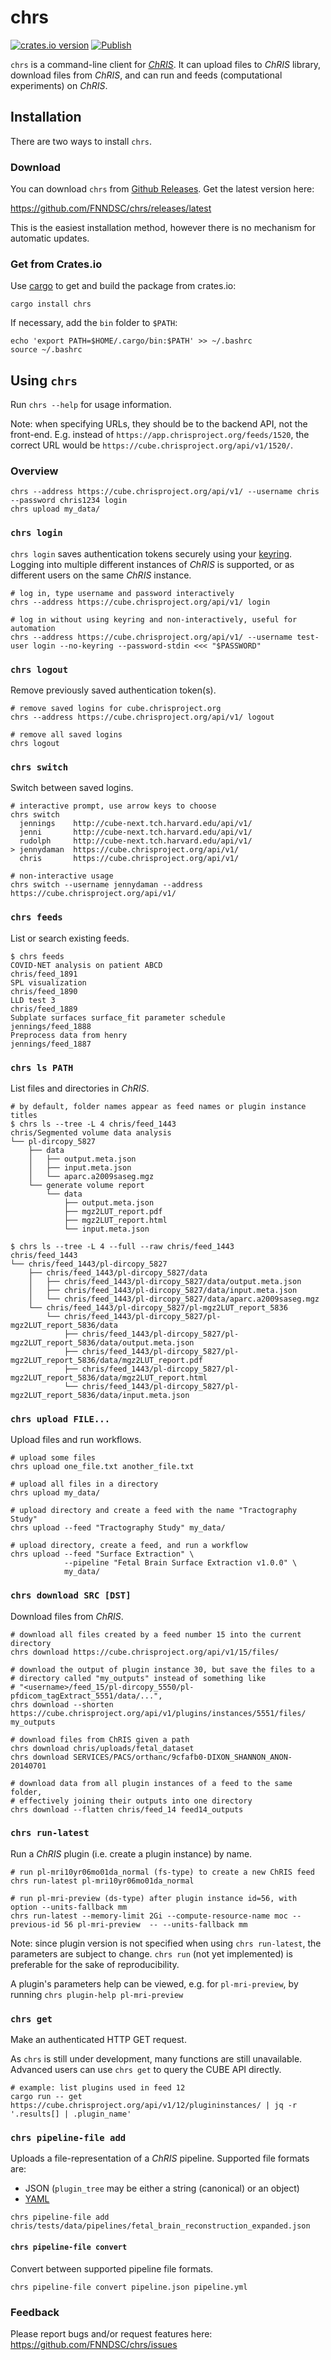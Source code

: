 # chrs

[![crates.io version](https://img.shields.io/crates/v/chrs?label=version)](https://crates.io/crates/chrs)
[![Publish](https://github.com/FNNDSC/chrs/actions/workflows/release.yml/badge.svg)](https://github.com/FNNDSC/chrs/actions/workflows/release.yml)

`chrs` is a command-line client for
[_ChRIS_](https://chrisproject.org).
It can upload files to _ChRIS_ library, download files from _ChRIS_,
and can run and feeds (computational experiments) on _ChRIS_.

## Installation

There are two ways to install `chrs`.

### Download

You can download `chrs` from
[Github Releases](https://github.com/FNNDSC/chrs/releases).
Get the latest version here:

https://github.com/FNNDSC/chrs/releases/latest

This is the easiest installation method, however there is no
mechanism for automatic updates.


### Get from Crates.io

Use [cargo](https://doc.rust-lang.org/cargo/) to get and build the
package from crates.io:

```shell
cargo install chrs
```

If necessary, add the `bin` folder to `$PATH`:

```shell
echo 'export PATH=$HOME/.cargo/bin:$PATH' >> ~/.bashrc
source ~/.bashrc
```

## Using `chrs`

Run `chrs --help` for usage information.

Note: when specifying URLs, they should be to the backend API, not the front-end.
E.g. instead of `https://app.chrisproject.org/feeds/1520`, the correct URL would
be `https://cube.chrisproject.org/api/v1/1520/`.

### Overview

```shell
chrs --address https://cube.chrisproject.org/api/v1/ --username chris --password chris1234 login
chrs upload my_data/
```

### `chrs login`

`chrs login` saves authentication tokens securely using your
[keyring](https://crates.io/crates/keyring). Logging into multiple
different instances of _ChRIS_ is supported, or as different users
on the same _ChRIS_ instance.

```shell
# log in, type username and password interactively
chrs --address https://cube.chrisproject.org/api/v1/ login

# log in without using keyring and non-interactively, useful for automation
chrs --address https://cube.chrisproject.org/api/v1/ --username test-user login --no-keyring --password-stdin <<< "$PASSWORD"
```

### `chrs logout`

Remove previously saved authentication token(s).

```shell
# remove saved logins for cube.chrisproject.org
chrs --address https://cube.chrisproject.org/api/v1/ logout

# remove all saved logins
chrs logout
```

### `chrs switch`

Switch between saved logins.

```shell
# interactive prompt, use arrow keys to choose
chrs switch
  jennings    http://cube-next.tch.harvard.edu/api/v1/
  jenni       http://cube-next.tch.harvard.edu/api/v1/
  rudolph     http://cube-next.tch.harvard.edu/api/v1/
> jennydaman  https://cube.chrisproject.org/api/v1/
  chris       https://cube.chrisproject.org/api/v1/
  
# non-interactive usage
chrs switch --username jennydaman --address https://cube.chrisproject.org/api/v1/
```

### `chrs feeds`

List or search existing feeds.

```shell
$ chrs feeds
COVID-NET analysis on patient ABCD                                       chris/feed_1891
SPL visualization                                                        chris/feed_1890
LLD test 3                                                               chris/feed_1889
Subplate surfaces surface_fit parameter schedule                         jennings/feed_1888
Preprocess data from henry                                               jennings/feed_1887
```

### `chrs ls PATH`

List files and directories in _ChRIS_.

```shell
# by default, folder names appear as feed names or plugin instance titles
$ chrs ls --tree -L 4 chris/feed_1443
chris/Segmented volume data analysis
└── pl-dircopy_5827
    ├── data
    │   ├── output.meta.json
    │   ├── input.meta.json
    │   └── aparc.a2009saseg.mgz
    └── generate volume report
        └── data
            ├── output.meta.json
            ├── mgz2LUT_report.pdf
            ├── mgz2LUT_report.html
            └── input.meta.json

$ chrs ls --tree -L 4 --full --raw chris/feed_1443
chris/feed_1443
└── chris/feed_1443/pl-dircopy_5827
    ├── chris/feed_1443/pl-dircopy_5827/data
    │   ├── chris/feed_1443/pl-dircopy_5827/data/output.meta.json
    │   ├── chris/feed_1443/pl-dircopy_5827/data/input.meta.json
    │   └── chris/feed_1443/pl-dircopy_5827/data/aparc.a2009saseg.mgz
    └── chris/feed_1443/pl-dircopy_5827/pl-mgz2LUT_report_5836
        └── chris/feed_1443/pl-dircopy_5827/pl-mgz2LUT_report_5836/data
            ├── chris/feed_1443/pl-dircopy_5827/pl-mgz2LUT_report_5836/data/output.meta.json
            ├── chris/feed_1443/pl-dircopy_5827/pl-mgz2LUT_report_5836/data/mgz2LUT_report.pdf
            ├── chris/feed_1443/pl-dircopy_5827/pl-mgz2LUT_report_5836/data/mgz2LUT_report.html
            └── chris/feed_1443/pl-dircopy_5827/pl-mgz2LUT_report_5836/data/input.meta.json
```

### `chrs upload FILE...`

Upload files and run workflows.

```shell
# upload some files
chrs upload one_file.txt another_file.txt

# upload all files in a directory
chrs upload my_data/

# upload directory and create a feed with the name "Tractography Study"
chrs upload --feed "Tractography Study" my_data/

# upload directory, create a feed, and run a workflow
chrs upload --feed "Surface Extraction" \
            --pipeline "Fetal Brain Surface Extraction v1.0.0" \
            my_data/
```

### `chrs download SRC [DST]`

Download files from _ChRIS_.

```shell
# download all files created by a feed number 15 into the current directory
chrs download https://cube.chrisproject.org/api/v1/15/files/

# download the output of plugin instance 30, but save the files to a
# directory called "my_outputs" instead of something like
# "<username>/feed_15/pl-dircopy_5550/pl-pfdicom_tagExtract_5551/data/...",
chrs download --shorten https://cube.chrisproject.org/api/v1/plugins/instances/5551/files/ my_outputs

# download files from ChRIS given a path
chrs download chris/uploads/fetal_dataset
chrs download SERVICES/PACS/orthanc/9cfafb0-DIXON_SHANNON_ANON-20140701

# download data from all plugin instances of a feed to the same folder,
# effectively joining their outputs into one directory
chrs download --flatten chris/feed_14 feed14_outputs
```

### `chrs run-latest`

Run a _ChRIS_ plugin (i.e. create a plugin instance) by name.

```shell
# run pl-mri10yr06mo01da_normal (fs-type) to create a new ChRIS feed
chrs run-latest pl-mri10yr06mo01da_normal

# run pl-mri-preview (ds-type) after plugin instance id=56, with option --units-fallback mm
chrs run-latest --memory-limit 2Gi --compute-resource-name moc --previous-id 56 pl-mri-preview  -- --units-fallback mm
```

Note: since plugin version is not specified when using `chrs run-latest`,
the parameters are subject to change. `chrs run` (not yet implemented)
is preferable for the sake of reproducibility.

A plugin's parameters help can be viewed, e.g. for `pl-mri-preview`,
by running `chrs plugin-help pl-mri-preview`

### `chrs get`

Make an authenticated HTTP GET request.

As `chrs` is still under development, many functions are still unavailable.
Advanced users can use `chrs get` to query the CUBE API directly.

```shell
# example: list plugins used in feed 12
cargo run -- get https://cube.chrisproject.org/api/v1/12/plugininstances/ | jq -r '.results[] | .plugin_name'
```

### `chrs pipeline-file add`

Uploads a file-representation of a _ChRIS_ pipeline.
Supported file formats are:

- JSON (`plugin_tree` may be either a string (canonical) or an object)
- [YAML](https://github.com/FNNDSC/CHRIS_docs/blob/master/specs/YAML_Pipelines.adoc)

```shell
chrs pipeline-file add chris/tests/data/pipelines/fetal_brain_reconstruction_expanded.json
```

#### `chrs pipeline-file convert`

Convert between supported pipeline file formats.

````shell
chrs pipeline-file convert pipeline.json pipeline.yml
````

### Feedback

Please report bugs and/or request features here:
https://github.com/FNNDSC/chrs/issues
